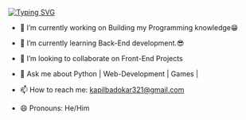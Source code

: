 
[![Typing SVG](https://readme-typing-svg.demolab.com?font=Fira+Code&weight=1200&size=40&pause=1000&center=true&vCenter=true&width=440&height=55&lines=Hi+I'm+Kapil)](https://git.io/typing-svg)


- 🔭 I’m currently working on Building my Programming knowledge😁

- 🌱 I’m currently learning Back-End development.😎

- 👯 I’m looking to collaborate on Front-End Projects

- 💬 Ask me about Python | Web-Development | Games |

- 📫 How to reach me: kapilbadokar321@gmail.com

- 😄 Pronouns: He/Him

